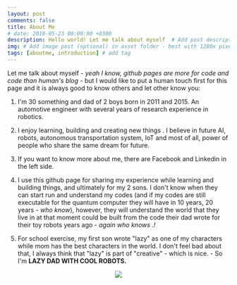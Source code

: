 ```yaml
---
layout: post
comments: false
title: About Me
# date: 2018-05-23 00:00:00 +0300
description: Hello world! Let me talk about myself  # Add post description (optional)
img: # Add image post (optional) in asset folder - best with 1280x pixels
tags: [aboutme, introduction] # add tag
---
```

Let me talk about myself - *yeah I know, github pages are more for code and code than human's blog* - but I would like to put a human touch first for this page and it is always good to know others and let other know you:

1. I'm 30 something and dad of 2 boys born in 2011 and 2015. An automotive engineer with several years of research experience in robotics. 

2. I enjoy learning, building and creating new things . I believe in future AI, robots, autonomous transportation system, IoT and most of all, power of people who share the same dream for future.

3. If you want to know more about me, there are Facebook and Linkedin in the left side.

4. I use this github page for sharing my experience while learning and building things, and ultimately for my 2 sons. I don't know when they can start run and understand my codes (and if my codes are still executable for the quantum computer they will have in 10 years, 20 years - *who know*), however, they will understand the world that they live in at that moment could be built from the code their dad wrote for their toy robots years ago - *again who knows .!*

5. For school exercise, my first son wrote "lazy" as one of my characters while mom has the best characters in the world. I don't feel bad about that, I always think that "lazy" is part of "creative" - which is nice. - So I'm **LAZY DAD WITH COOL ROBOTS.**

<div style="text-align:center"><img src="https://i.pinimg.com/736x/9f/fa/e1/9ffae10e0f104927837a28fc6a22fafa--daddy-and-son-father-and-son.jpg"/></div>
